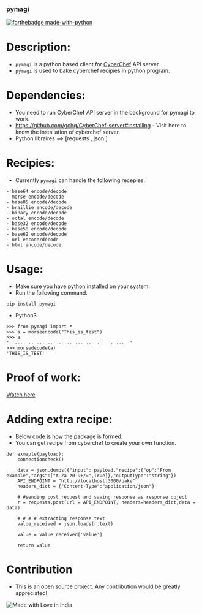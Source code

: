 ### pymagi 

[![forthebadge made-with-python](http://ForTheBadge.com/images/badges/made-with-python.svg)](https://www.python.org/)                 


# Description:
- ``pymagi`` is a python based client for <a href="https://github.com/gchq/CyberChef-server">CyberChef</a> API server.
- ``pymagi`` is used to bake cyberchef recipies in python program.

# Dependencies:

- You need to run CyberChef API server in the background for pymagi to work.
- https://github.com/gchq/CyberChef-server#installing - Visit here to know the installation of cyberchef server.
- Python libraires ==> [requests , json ]

# Recipies:

- Currently ``pymagi`` can handle the following recepies.

```
- base64 encode/decode 
- morse encode/decode
- base85 encode/decode
- braillie encode/decode
- binary encode/decode
- octal encode/decode
- base32 encode/decode
- base58 encode/decode
- base62 encode/decode
- url encode/decode
- html encode/decode
```
# Usage:

- Make sure you have python installed on your system.
- Run the following command.

```
pip install pymagi
```
- Python3
```
>>> from pymagi import *
>>> a = morseencode("This_is_test")
>>> a
'- .... .. ... ..--.- .. ... ..--.- - . ... -'
>>> morsedecode(a)
'THIS_IS_TEST'
```

# Proof of work:

<a href="https://youtu.be/PnwiZyUZ9bc">Watch here</a>

# Adding extra recipe:
- Below code is how the package is formed.
- You can get recipe from cyberchef to create your own function.
```
def exmaple(payload):
	connectioncheck()

	data = json.dumps({"input": payload,"recipe":{"op":"From example","args":["A-Za-z0-9+/=",True]},"outputType":"string"})
	API_ENDPOINT = "http://localhost:3000/bake"
	headers_dict = {"Content-Type":"application/json"}

	# #sending post request and saving response as response object
	r = requests.post(url = API_ENDPOINT, headers=headers_dict,data = data)
  
	# # # # extracting response text 
	value_received = json.loads(r.text)

	value = value_received['value']

	return value
  ```
# Contribution

- This is an open source project. Any contribution would be greatly appreciated!

![Made with Love in India](https://madewithlove.org.in/badge.svg)
